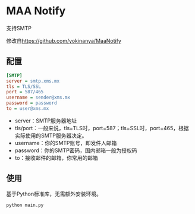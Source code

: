 # MAA Notify

支持SMTP

修改自<https://github.com/yokinanya/MaaNotify>

## 配置

```ini
[SMTP]
server = smtp.xms.mx
tls = TLS/SSL
port = 587/465
username = sender@xms.mx
password = password
to = user@xms.mx
```
- server：SMTP服务器地址
- tls/port：一般来说，tls=TLS时，port=587；tls=SSL时，port=465，根据实际使用的SMTP服务器决定。
- username：你的SMTP账号，即发件人邮箱
- password：你的SMTP密码，国内邮箱一般为授权码
- to：接收邮件的邮箱，你常用的邮箱

## 使用

基于Python标准库，无需额外安装环境。

```bash
python main.py
```